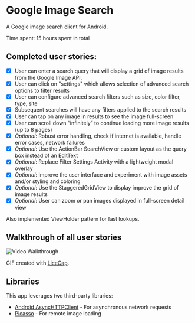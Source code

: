 # Google Image Search
A Google image search client for Android.

Time spent: 15 hours spent in total

## Completed user stories:

 * [x] User can enter a search query that will display a grid of image results from the Google Image API.
 * [x] User can click on "settings" which allows selection of advanced search options to filter results
 * [x] User can configure advanced search filters such as size, color filter, type, site
 * [x] Subsequent searches will have any filters applied to the search results
 * [x] User can tap on any image in results to see the image full-screen
 * [x] User can scroll down “infinitely” to continue loading more image results (up to 8 pages)
 * [x] *Optional*: Robust error handling, check if internet is available, handle error cases, network failures
 * [x] *Optional*: Use the ActionBar SearchView or custom layout as the query box instead of an EditText
 * [x] *Optional*: Replace Filter Settings Activity with a lightweight modal overlay
 * [x] *Optional*: Improve the user interface and experiment with image assets and/or styling and coloring
 * [x] *Optional*: Use the StaggeredGridView to display improve the grid of image results
 * [x] *Optional*: User can zoom or pan images displayed in full-screen detail view

Also implemented ViewHolder pattern for fast lookups.

## Walkthrough of all user stories

![Video Walkthrough](images/xxx.gif)

GIF created with [LiceCap](http://www.cockos.com/licecap/).

## Libraries

This app leverages two third-party libraries:

 * [Android AsyncHTTPClient](http://loopj.com/android-async-http/) - For asynchronous network requests
 * [Picasso](http://square.github.io/picasso/) - For remote image loading